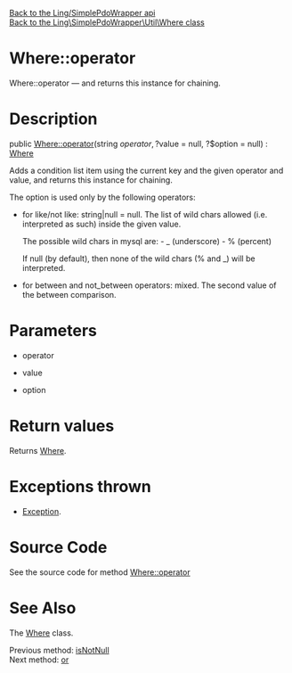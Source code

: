 [Back to the Ling/SimplePdoWrapper api](https://github.com/lingtalfi/SimplePdoWrapper/blob/master/doc/api/Ling/SimplePdoWrapper.md)<br>
[Back to the Ling\SimplePdoWrapper\Util\Where class](https://github.com/lingtalfi/SimplePdoWrapper/blob/master/doc/api/Ling/SimplePdoWrapper/Util/Where.md)


Where::operator
================



Where::operator — and returns this instance for chaining.




Description
================


public [Where::operator](https://github.com/lingtalfi/SimplePdoWrapper/blob/master/doc/api/Ling/SimplePdoWrapper/Util/Where/operator.md)(string $operator, ?$value = null, ?$option = null) : [Where](https://github.com/lingtalfi/SimplePdoWrapper/blob/master/doc/api/Ling/SimplePdoWrapper/Util/Where.md)




Adds a condition list item using the current key and the given operator and value,
and returns this instance for chaining.



The option is used only by the following operators:

- for like/not like: string|null = null.
     The list of wild chars allowed (i.e. interpreted as such) inside the given value.

     The possible wild chars in mysql are:
         - _ (underscore)
         - % (percent)

     If null (by default), then none of the wild chars (% and _) will be interpreted.


- for between and not_between operators: mixed.
     The second value of the between comparison.




Parameters
================


- operator

    

- value

    

- option

    


Return values
================

Returns [Where](https://github.com/lingtalfi/SimplePdoWrapper/blob/master/doc/api/Ling/SimplePdoWrapper/Util/Where.md).


Exceptions thrown
================

- [Exception](http://php.net/manual/en/class.exception.php).&nbsp;







Source Code
===========
See the source code for method [Where::operator](https://github.com/lingtalfi/SimplePdoWrapper/blob/master/Util/Where.php#L467-L481)


See Also
================

The [Where](https://github.com/lingtalfi/SimplePdoWrapper/blob/master/doc/api/Ling/SimplePdoWrapper/Util/Where.md) class.

Previous method: [isNotNull](https://github.com/lingtalfi/SimplePdoWrapper/blob/master/doc/api/Ling/SimplePdoWrapper/Util/Where/isNotNull.md)<br>Next method: [or](https://github.com/lingtalfi/SimplePdoWrapper/blob/master/doc/api/Ling/SimplePdoWrapper/Util/Where/or.md)<br>


